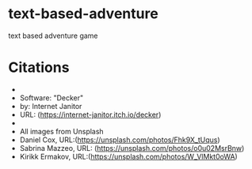 # text-based-adventure
text based adventure game


# Citations 
*
* Software: "Decker"
* by: Internet Janitor 
* URL: (https://internet-janitor.itch.io/decker)
*
* All images from Unsplash 
* Daniel Cox, URL:(https://unsplash.com/photos/Fhk9X_tUqus)
* Sabrina Mazzeo, URL: (https://unsplash.com/photos/o0u02MsrBnw)
* Kirikk Ermakov, URL:(https://unsplash.com/photos/W_VlMkt0oWA)